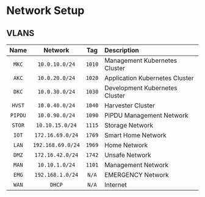 # Network Setup

## VLANS

|  Name   |      Network      |  Tag   | Description                    |
| :-----: | :---------------: | :----: | :----------------------------- |
|  `MKC`  |  `10.0.10.0/24`   | `1010` | Management Kubernetes Cluster  |
|  `AKC`  |  `10.0.20.0/24`   | `1020` | Application Kubernetes Cluster |
|  `DKC`  |  `10.0.30.0/24`   | `1030` | Development Kubernetes Cluster |
| `HVST`  |  `10.0.40.0/24`   | `1040` | Harvester Cluster              |
| `PIPDU` |  `10.0.90.0/24`   | `1090` | PiPDU Management Network       |
| `STOR`  |  `10.10.15.0/24`  | `1115` | Storage Network                |
|  `IOT`  | `172.16.69.0/24`  | `1769` | Smart Home Network             |
|  `LAN`  | `192.168.69.0/24` | `1969` | Home Network                   |
|  `DMZ`  | `172.16.42.0/24`  | `1742` | Unsafe Network                 |
|  `MAN`  |  `10.10.1.0/24`   | `1101` | Management Network             |
|  `EMG`  | `192.168.1.0/24`  | `N/A`  | EMERGENCY Network              |
|  `WAN`  |      `DHCP`       | `N/A`  | Internet                       |
